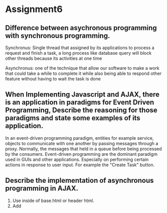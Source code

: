 # Assignment6

## Difference between asychronous programming with synchronous programming.

Synchronus: Single thread that assigned by its applications to process a request and finish a task, a long process like database query will block other threads because its activities at one time

Asynchronus: one of the technique that allow our software to make a work that could take a while to complete it while also being able to respond other feature without having to wait the task is done

## When Implementing Javascript and AJAX, there is an application in paradigms for Event Driven Programming, Describe the reasoning for those paradigms and state some examples of its application.

In an event-driven programming paradigm, entities for example service, objects to communicate with one another by passing messages through a proxy. Normally, the messages that held in a queue before being processed by the consumers. Event-driven programming are the dominant paradigm used in GUIs and other applications. Especially on  performing certain actions in response to user input. For example the "Create Task" button.

## Describe the implementation of asynchronous programming in AJAX.

1. Use <script src="https://ajax.googleapis.com/ajax/libs/jquery/3.6.0/jquery.min.js"></script> inside of base.html or header html.
2. Add <script> inside html file to implement javascript.
3. Write AJAX syntax using JQuert in your script.
4. AJAX listen to every request and response.
5. Each response or data will be processed asynchronously.
6. Allowing the page to show data without having it to resfresh.

## Explain how you would implement the checklist above.

1. Create a new function into the views that allows it to return the data in json.
2. Add a new path for show_json
3. Make a function to get the task to todolist.html
4. Create a new create-task function for AJAX
5. Add new path for create_task_ajax
6. Write a function in javascript language so it can connects the modal to create path and automatically allows to be processed asynchronously